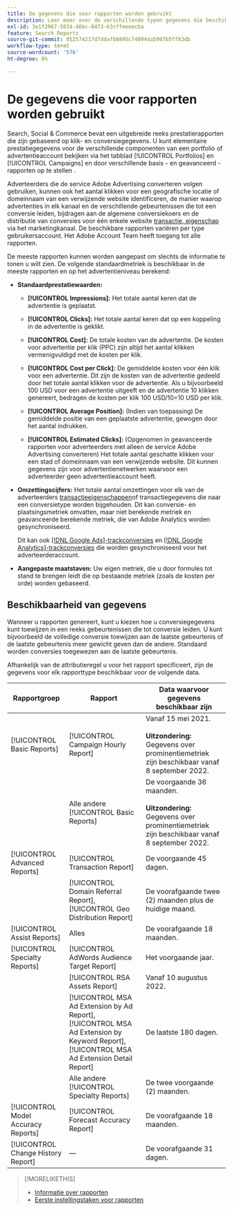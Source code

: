 ```yaml
---
title: De gegevens die voor rapporten worden gebruikt
description: Leer meer over de verschillende typen gegevens die beschikbaar zijn in gegevensweergaven en aangepaste rapporten.
exl-id: 3e1f2967-5034-46bc-8473-63cffeeeecba
feature: Search Reports
source-git-commit: 052574217d7ddafb8895c74094da5997b5ff83db
workflow-type: tm+mt
source-wordcount: '576'
ht-degree: 0%

---
```


# De gegevens die voor rapporten worden gebruikt

Search, Social &amp; Commerce bevat een uitgebreide reeks prestatierapporten die zijn gebaseerd op klik- en conversiegegevens. U kunt elementaire prestatiegegevens voor de verschillende componenten van een portfolio of advertentieaccount bekijken via het tabblad [!UICONTROL Portfolios] en [!UICONTROL Campaigns] en door verschillende basis - en geavanceerd - rapporten op te stellen .

Adverteerders die de service Adobe Advertising converteren volgen gebruiken, kunnen ook het aantal klikken voor een geografische locatie of domeinnaam van een verwijzende website identificeren, de manier waarop advertenties in elk kanaal en de verschillende gebeurtenissen die tot een conversie leiden, bijdragen aan de algemene conversiekoers en de distributie van conversies voor één enkele website [transactie, eigenschap](/help/search-social-commerce/admin/transaction-properties/transaction-property-about.md) via het marketingkanaal. De beschikbare rapporten variëren per type gebruikersaccount. Het Adobe Account Team heeft toegang tot alle rapporten.

De meeste rapporten kunnen worden aangepast om slechts de informatie te tonen u wilt zien. De volgende standaardmetriek is beschikbaar in de meeste rapporten en op het advertentieniveau berekend:

* **Standaardprestatiewaarden:**

   * **[!UICONTROL Impressions]:** Het totale aantal keren dat de advertentie is geplaatst.

   * **[!UICONTROL Clicks]:** Het totale aantal keren dat op een koppeling in de advertentie is geklikt.

   * **[!UICONTROL Cost]:** De totale kosten van de advertentie. De kosten voor advertentie per klik (PPC) zijn altijd het aantal klikken vermenigvuldigd met de kosten per klik.

   * **[!UICONTROL Cost per Click]:** De gemiddelde kosten voor één klik voor een advertentie. Dit zijn de kosten van de advertentie gedeeld door het totale aantal klikken voor de advertentie. Als u bijvoorbeeld 100 USD voor een advertentie uitgeeft en de advertentie 10 klikken genereert, bedragen de kosten per klik 100 USD/10=10 USD per klik.

   * **[!UICONTROL Average Position]:** (Indien van toepassing) De gemiddelde positie van een geplaatste advertentie, gewogen door het aantal indrukken.

   * **[!UICONTROL Estimated Clicks]:** (Opgenomen in geavanceerde rapporten voor adverteerders met alleen de service Adobe Advertising converteren) Het totale aantal geschatte klikken voor een stad of domeinnaam van een verwijzende website. Dit kunnen gegevens zijn voor advertentienetwerken waarvoor een adverteerder geen advertentieaccount heeft.

* **Omzettingscijfers:** Het totale aantal omzettingen voor elk van de adverteerders [transactieeigenschappen](/help/search-social-commerce/glossary.md#s-t)of transactiegegevens die naar een conversietype worden bijgehouden. Dit kan conversie- en plaatsingsmetriek omvatten, maar niet berekende metriek en geavanceerde berekende metriek, die van Adobe Analytics worden gesynchroniseerd.

  Dit kan ook [[!DNL Google Ads]-trackconversies](/help/search-social-commerce/campaign-management/introduction/google-conversion-data.md) en [[!DNL Google Analytics]-trackconversies](/help/search-social-commerce/admin/data-sources/data-source-about.md) die worden gesynchroniseerd voor het adverteerderaccount.

* **Aangepaste maatstaven:** Uw eigen metriek, die u door formules tot stand te brengen leidt die op bestaande metriek (zoals de kosten per orde) worden gebaseerd.

## Beschikbaarheid van gegevens

Wanneer u rapporten genereert, kunt u kiezen hoe u conversiegegevens kunt toewijzen in een reeks gebeurtenissen die tot conversie leiden. U kunt bijvoorbeeld de volledige conversie toewijzen aan de laatste gebeurtenis of de laatste gebeurtenis meer gewicht geven dan de andere. Standaard worden conversies toegewezen aan de laatste gebeurtenis.

Afhankelijk van de attributieregel u voor het rapport specificeert, zijn de gegevens voor elk rapporttype beschikbaar voor de volgende data.

| Rapportgroep | Rapport | Data waarvoor gegevens beschikbaar zijn |
|---|---|---|
| [!UICONTROL Basic Reports] | [!UICONTROL Campaign Hourly Report] | Vanaf 15 mei 2021.<br><br><b>Uitzondering:</b> Gegevens over prominentiemetriek zijn beschikbaar vanaf 8 september 2022. |
| | Alle andere [!UICONTROL Basic Reports] | De voorgaande 36 maanden.<br><br><b>Uitzondering:</b> Gegevens over prominentiemetriek zijn beschikbaar vanaf 8 september 2022. |
| [!UICONTROL Advanced Reports] | [!UICONTROL Transaction Report] | De voorgaande 45 dagen. |
| | [!UICONTROL Domain Referral Report], [!UICONTROL Geo Distribution Report] | De voorafgaande twee (2) maanden plus de huidige maand. |
| [!UICONTROL Assist Reports] | Alles | De voorafgaande 18 maanden. |
| [!UICONTROL Specialty Reports] | [!UICONTROL AdWords Audience Target Report] | Het voorgaande jaar. |
| | [!UICONTROL RSA Assets Report] | Vanaf 10 augustus 2022. |
| | [!UICONTROL MSA Ad Extension by Ad Report], [!UICONTROL MSA Ad Extension by Keyword Report], [!UICONTROL MSA Ad Extension Detail Report] | De laatste 180 dagen. |
| | Alle andere [!UICONTROL Specialty Reports] | De twee voorgaande (2) maanden. |
| [!UICONTROL Model Accuracy Reports] | [!UICONTROL Forecast Accuracy Report] | De voorafgaande 18 maanden. |
| [!UICONTROL Change History Report] | — | De voorafgaande 31 dagen. |

>[!MORELIKETHIS]
>
>* [Informatie over rapporten](report-about.md)
>* [Eerste instellingstaken voor rapporten](initial-setup.md)
